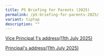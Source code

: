 ```yaml
---
title: P5 Briefing for Parents (2025)
permalink: /p5-briefing-for-parents-2025/
variant: tiptap
description: ""
---
```

<p><a href="/files/for_uploading_2025_VP1_Address_to_P5_Parents__11_Jul_2025_.pdf" rel="noopener nofollow" target="_blank">Vice Principal 1's address(11th July 2025)</a>
</p>
<p><a href="/files/for_uploading_Principal_Briefing_for_P5_Parents_final__11_July_2025_.pdf" rel="noopener nofollow" target="_blank">Principal's address(11th July 2025)</a>
</p>